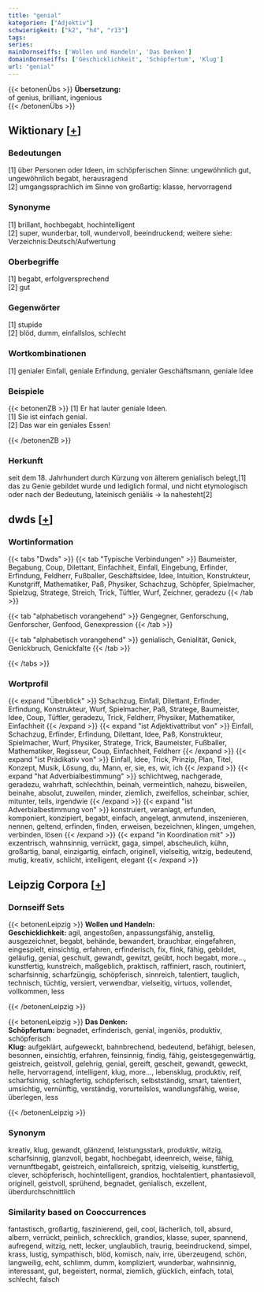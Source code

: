 ```yaml
---
title: "genial"
kategorien: ["Adjektiv"]
schwierigkeit: ["k2", "h4", "r13"]
tags:
series:
mainDornseiffs: ['Wollen und Handeln', 'Das Denken']
domainDornseiffs: ['Geschicklichkeit', 'Schöpfertum', 'Klug']
url: "genial"
---
```


{{< betonenÜbs >}}
**Übersetzung:**  
of genius, brilliant, ingenious  
{{< /betonenÜbs >}}

## Wiktionary [[+](https://de.wiktionary.org/wiki/genial)]

### Bedeutungen
[1] über Personen oder Ideen, im schöpferischen Sinne: ungewöhnlich gut, ungewöhnlich begabt, herausragend  
[2] umgangssprachlich im Sinne von großartig: klasse, hervorragend  

### Synonyme
[1] brillant, hochbegabt, hochintelligent  
[2] super, wunderbar, toll, wundervoll, beeindruckend; weitere siehe: Verzeichnis:Deutsch/Aufwertung  

### Oberbegriffe
[1] begabt, erfolgversprechend  
[2] gut  

### Gegenwörter
[1] stupide  
[2] blöd, dumm, einfallslos, schlecht  

### Wortkombinationen
[1] genialer Einfall, geniale Erfindung, genialer Geschäftsmann, geniale Idee  

### Beispiele
{{< betonenZB >}}
[1] Er hat lauter geniale Ideen.  
[1] Sie ist einfach genial.  
[2] Das war ein geniales Essen!  

{{< /betonenZB >}}
### Herkunft
seit dem 18. Jahrhundert durch Kürzung von älterem genialisch belegt,[1] das zu Genie gebildet wurde und lediglich formal, und nicht etymologisch oder nach der Bedeutung, lateinisch geniālis → la nahesteht[2]  



## dwds [[+](https://www.dwds.de/wb/genial)]

### Wortinformation
{{< tabs "Dwds" >}}
{{< tab "Typische Verbindungen" >}}
Baumeister, Begabung, Coup, Dilettant, Einfachheit, Einfall, Eingebung, Erfinder, Erfindung, Feldherr, Fußballer, Geschäftsidee, Idee, Intuition, Konstrukteur, Kunstgriff, Mathematiker, Paß, Physiker, Schachzug, Schöpfer, Spielmacher, Spielzug, Stratege, Streich, Trick, Tüftler, Wurf, Zeichner, geradezu
{{< /tab >}}

{{< tab "alphabetisch vorangehend" >}}
Gengegner, Genforschung, Genforscher, Genfood, Genexpression
{{< /tab >}}

{{< tab "alphabetisch vorangehend" >}}
genialisch, Genialität, Genick, Genickbruch, Genickfalte
{{< /tab >}}

{{< /tabs >}}

### Wortprofil
{{< expand "Überblick" >}} Schachzug, Einfall, Dilettant, Erfinder, Erfindung, Konstrukteur, Wurf, Spielmacher, Paß, Stratege, Baumeister, Idee, Coup, Tüftler, geradezu, Trick, Feldherr, Physiker, Mathematiker, Einfachheit {{< /expand >}}
{{< expand "ist Adjektivattribut von" >}} Einfall, Schachzug, Erfinder, Erfindung, Dilettant, Idee, Paß, Konstrukteur, Spielmacher, Wurf, Physiker, Stratege, Trick, Baumeister, Fußballer, Mathematiker, Regisseur, Coup, Einfachheit, Feldherr {{< /expand >}}
{{< expand "ist Prädikativ von" >}} Einfall, Idee, Trick, Prinzip, Plan, Titel, Konzept, Musik, Lösung, du, Mann, er, sie, es, wir, ich {{< /expand >}}
{{< expand "hat Adverbialbestimmung" >}} schlichtweg, nachgerade, geradezu, wahrhaft, schlechthin, beinah, vermeintlich, nahezu, bisweilen, beinahe, absolut, zuweilen, minder, ziemlich, zweifellos, scheinbar, schier, mitunter, teils, irgendwie {{< /expand >}}
{{< expand "ist Adverbialbestimmung von" >}} konstruiert, veranlagt, erfunden, komponiert, konzipiert, begabt, einfach, angelegt, anmutend, inszenieren, nennen, geltend, erfinden, finden, erweisen, bezeichnen, klingen, umgehen, verbinden, lösen {{< /expand >}}
{{< expand "in Koordination mit" >}} exzentrisch, wahnsinnig, verrückt, gaga, simpel, abscheulich, kühn, großartig, banal, einzigartig, einfach, originell, vielseitig, witzig, bedeutend, mutig, kreativ, schlicht, intelligent, elegant {{< /expand >}}

## Leipzig Corpora [[+](https://corpora.uni-leipzig.de/en/res?word=genial&corpusId=deu_newscrawl-public_2018)]

### Dornseiff Sets
{{< betonenLeipzig >}}
**Wollen und Handeln:**  
**Geschicklichkeit:** agil, angestoßen, anpassungsfähig, anstellig, ausgezeichnet, begabt, behände, bewandert, brauchbar, eingefahren, eingespielt, einsichtig, erfahren, erfinderisch, fix, flink, fähig, gebildet, geläufig, genial, geschult, gewandt, gewitzt, geübt, hoch begabt, more..., kunstfertig, kunstreich, maßgeblich, praktisch, raffiniert, rasch, routiniert, scharfsinnig, scharfzüngig, schöpferisch, sinnreich, talentiert, tauglich, technisch, tüchtig, versiert, verwendbar, vielseitig, virtuos, vollendet, vollkommen, less  

{{< /betonenLeipzig >}}


{{< betonenLeipzig >}}
**Das Denken:**  
**Schöpfertum:** begnadet, erfinderisch, genial, ingeniös, produktiv, schöpferisch  
**Klug:** aufgeklärt, aufgeweckt, bahnbrechend, bedeutend, befähigt, belesen, besonnen, einsichtig, erfahren, feinsinnig, findig, fähig, geistesgegenwärtig, geistreich, geistvoll, gelehrig, genial, gereift, gescheit, gewandt, geweckt, helle, hervorragend, intelligent, klug, more..., lebensklug, produktiv, reif, scharfsinnig, schlagfertig, schöpferisch, selbstständig, smart, talentiert, umsichtig, vernünftig, verständig, vorurteilslos, wandlungsfähig, weise, überlegen, less  

{{< /betonenLeipzig >}}

### Synonym
kreativ, klug, gewandt, glänzend, leistungsstark, produktiv, witzig, scharfsinnig, glanzvoll, begabt, hochbegabt, ideenreich, weise, fähig, vernunftbegabt, geistreich, einfallsreich, spritzig, vielseitig, kunstfertig, clever, schöpferisch, hochintelligent, grandios, hochtalentiert, phantasievoll, originell, geistvoll, sprühend, begnadet, genialisch, exzellent, überdurchschnittlich


### Similarity based on Cooccurrences
fantastisch, großartig, faszinierend, geil, cool, lächerlich, toll, absurd, albern, verrückt, peinlich, schrecklich, grandios, klasse, super, spannend, aufregend, witzig, nett, lecker, unglaublich, traurig, beeindruckend, simpel, krass, lustig, sympathisch, blöd, komisch, naiv, irre, überzeugend, schön, langweilig, echt, schlimm, dumm, kompliziert, wunderbar, wahnsinnig, interessant, gut, begeistert, normal, ziemlich, glücklich, einfach, total, schlecht, falsch

